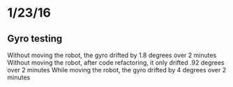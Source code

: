 # 1/23/16
## Gyro testing 
Without moving the robot, the gyro drifted by 1.8 degrees over 2 minutes
Without moving the robot, after code refactoring, it only drifted .92 degrees over 2 minutes
While moving the robot, the gyro drifted by 4 degrees over 2 minutes